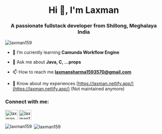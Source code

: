 <h1 align="center">Hi 👋, I'm Laxman</h1>
<h3 align="center">A passionate fullstack developer from Shillong, Meghalaya India</h3>

<p align="left"> <img src="https://komarev.com/ghpvc/?username=laxman159&label=Profile%20views&color=0eb1b4&style=plastic" alt="laxman159" /> </p>

- 🌱 I’m currently learning **Camunda Workflow Engine**

- 💬 Ask me about **Java, C, ...props**

- 📫 How to reach me **laxmansharma1593570@gmail.com**

- 📄 Know about my experiences [https://laxman.netlify.app/](https://laxman.netlify.app/) (Not maintained anymore)



<h3 align="left">Connect with me:</h3>
<p align="left">
<a href="https://linkedin.com/in/laxman sharma" target="blank"><img align="center" src="https://cdn.jsdelivr.net/npm/simple-icons@3.0.1/icons/linkedin.svg" alt="laxman sharma" height="30" width="40" /></a>
<a href="https://stackoverflow.com/users/laxman159" target="blank"><img align="center" src="https://cdn.jsdelivr.net/npm/simple-icons@3.0.1/icons/stackoverflow.svg" alt="laxman159" height="30" width="40" /></a>
</p>



<p><img align="left" src="https://github-readme-stats.vercel.app/api/top-langs?username=laxman159&show_icons=true&theme=dracula&locale=en&layout=compact" alt="laxman159" /></p>

<p>&nbsp;<img align="center" src="https://github-readme-stats.vercel.app/api?username=laxman159&show_icons=true&locale=en" alt="laxman159" /></p>
